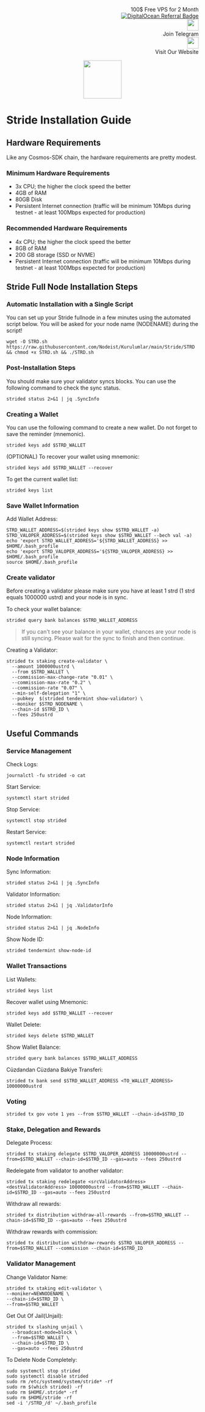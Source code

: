 <p style="font-size:14px" align="right">
 100$ Free VPS for 2 Month <br>
 <a target="_blank" href="https://www.digitalocean.com/?refcode=410c988c8b3e&utm_campaign=Referral_Invite&utm_medium=Referral_Program&utm_source=badge"><img src="https://web-platforms.sfo2.cdn.digitaloceanspaces.com/WWW/Badge%201.svg" alt="DigitalOcean Referral Badge" /></a></br>
 <a href="https://t.me/nodeistt" target="_blank"><img src="https://github.com/Nodeist/Testnet_Kurulumlar/blob/fee87fe32609c1704206721b9fb16e4c5de75a96/telegramlogo.png" width="30"/></a><br>Join Telegram<br>
<a href="https://nodeist.site/" target="_blank"><img src="https://raw.githubusercontent.com/Nodeist/Testnet_Kurulumlar/main/logo.png" width="30"/></a><br> Visit Our Website
</p>



<p align="center">
    <img height="100" src="https://i.hizliresim.com/qa5txaz.png">
</p>

# Stride Installation Guide
## Hardware Requirements
Like any Cosmos-SDK chain, the hardware requirements are pretty modest.

### Minimum Hardware Requirements
  - 3x CPU; the higher the clock speed the better
  - 4GB of RAM
  - 80GB Disk
  - Persistent Internet connection (traffic will be minimum 10Mbps during testnet - at least 100Mbps expected for production)

### Recommended Hardware Requirements
  - 4x CPU; the higher the clock speed the better
  - 8GB of RAM
  - 200 GB storage (SSD or NVME)
  - Persistent Internet connection (traffic will be minimum 10Mbps during testnet - at least 100Mbps expected for production)

## Stride Full Node Installation Steps
### Automatic Installation with a Single Script
You can set up your Stride fullnode in a few minutes using the automated script below.
You will be asked for your node name (NODENAME) during the script!

```
wget -O STRD.sh https://raw.githubusercontent.com/Nodeist/Kurulumlar/main/Stride/STRD && chmod +x STRD.sh && ./STRD.sh
```

### Post-Installation Steps

You should make sure your validator syncs blocks.
You can use the following command to check the sync status.
```
strided status 2>&1 | jq .SyncInfo
```

### Creating a Wallet
You can use the following command to create a new wallet. Do not forget to save the reminder (mnemonic).
```
strided keys add $STRD_WALLET
```

(OPTIONAL) To recover your wallet using mnemonic:
```
strided keys add $STRD_WALLET --recover
```

To get the current wallet list:
```
strided keys list
```

### Save Wallet Information
Add Wallet Address:
```
STRD_WALLET_ADDRESS=$(strided keys show $STRD_WALLET -a)
STRD_VALOPER_ADDRESS=$(strided keys show $STRD_WALLET --bech val -a)
echo 'export STRD_WALLET_ADDRESS='${STRD_WALLET_ADDRESS} >> $HOME/.bash_profile
echo 'export STRD_VALOPER_ADDRESS='${STRD_VALOPER_ADDRESS} >> $HOME/.bash_profile
source $HOME/.bash_profile
```


### Create validator
Before creating a validator please make sure you have at least 1 strd (1 strd equals 1000000 ustrd) and your node is in sync.

To check your wallet balance:
```
strided query bank balances $STRD_WALLET_ADDRESS
```
> If you can't see your balance in your wallet, chances are your node is still syncing. Please wait for the sync to finish and then continue.

Creating a Validator:
```
strided tx staking create-validator \
  --amount 1000000ustrd \
  --from $STRD_WALLET \
  --commission-max-change-rate "0.01" \
  --commission-max-rate "0.2" \
  --commission-rate "0.07" \
  --min-self-delegation "1" \
  --pubkey  $(strided tendermint show-validator) \
  --moniker $STRD_NODENAME \
  --chain-id $STRD_ID \
  --fees 250ustrd
```



## Useful Commands
### Service Management
Check Logs:
```
journalctl -fu strided -o cat
```

Start Service:
```
systemctl start strided
```

Stop Service:
```
systemctl stop strided
```

Restart Service:
```
systemctl restart strided
```

### Node Information
Sync Information:
```
strided status 2>&1 | jq .SyncInfo
```

Validator Information:
```
strided status 2>&1 | jq .ValidatorInfo
```

Node Information:
```
strided status 2>&1 | jq .NodeInfo
```

Show Node ID:
```
strided tendermint show-node-id
```

### Wallet Transactions
List Wallets:
```
strided keys list
```

Recover wallet using Mnemonic:
```
strided keys add $STRD_WALLET --recover
```

Wallet Delete:
```
strided keys delete $STRD_WALLET
```

Show Wallet Balance:
```
strided query bank balances $STRD_WALLET_ADDRESS
```

Cüzdandan Cüzdana Bakiye Transferi:
```
strided tx bank send $STRD_WALLET_ADDRESS <TO_WALLET_ADDRESS> 10000000ustrd
```

### Voting
```
strided tx gov vote 1 yes --from $STRD_WALLET --chain-id=$STRD_ID
```

### Stake, Delegation and Rewards
Delegate Process:
```
strided tx staking delegate $STRD_VALOPER_ADDRESS 10000000ustrd --from=$STRD_WALLET --chain-id=$STRD_ID --gas=auto --fees 250ustrd
```

Redelegate from validator to another validator:
```
strided tx staking redelegate <srcValidatorAddress> <destValidatorAddress> 10000000ustrd --from=$STRD_WALLET --chain-id=$STRD_ID --gas=auto --fees 250ustrd
```

Withdraw all rewards:
```
strided tx distribution withdraw-all-rewards --from=$STRD_WALLET --chain-id=$STRD_ID --gas=auto --fees 250ustrd
```

Withdraw rewards with commission:
```
strided tx distribution withdraw-rewards $STRD_VALOPER_ADDRESS --from=$STRD_WALLET --commission --chain-id=$STRD_ID
```

### Validator Management
Change Validator Name:
```
strided tx staking edit-validator \
--moniker=NEWNODENAME \
--chain-id=$STRD_ID \
--from=$STRD_WALLET
```

Get Out Of Jail(Unjail):
```
strided tx slashing unjail \
  --broadcast-mode=block \
  --from=$STRD_WALLET \
  --chain-id=$STRD_ID \
  --gas=auto --fees 250ustrd
```

To Delete Node Completely:
```
sudo systemctl stop strided
sudo systemctl disable strided
sudo rm /etc/systemd/system/stride* -rf
sudo rm $(which strided) -rf
sudo rm $HOME/.stride* -rf
sudo rm $HOME/stride -rf
sed -i '/STRD_/d' ~/.bash_profile
```
